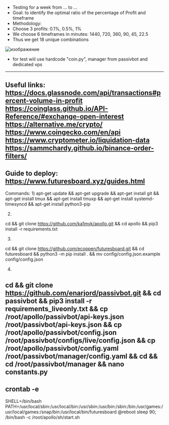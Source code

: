 - Testing for a week from ... to ...
- Goal: to identify the optimal ratio of the percentage of Profit and timeframe
- Methodology:
- Choose 3 profits: 0.1%, 0.5%, 1%
- We choose 6 timeframes in minutes: 1440, 720, 360, 90, 45, 22.5
- Thus we get 18 unique combinations
	
![изображение](https://user-images.githubusercontent.com/22070331/184557456-ca02f68d-dac9-48e1-ac99-9776a24be289.png)

- for test wiil use hardcode "coin.py", manager from passivbot and dedicated vps

-------
Useful links:
https://docs.glassnode.com/api/transactions#percent-volume-in-profit
https://coinglass.github.io/API-Reference/#exchange-open-interest
https://alternative.me/crypto/
https://www.coingecko.com/en/api
https://www.cryptometer.io/liquidation-data
https://sammchardy.github.io/binance-order-filters/
-------
Guide to deploy:
https://www.futuresboard.xyz/guides.html
-------
Commands:
1)
apt-get update && 
apt-get upgrade && 
apt-get install git && 
apt-get install tmux && 
apt-get install tmuxp && 
apt-get install systemd-timesyncd && 
apt-get install python3-pip

2)
cd &&
git clone https://github.com/ka1myk/apollo.git &&
cd apollo && 
pip3 install -r requirements.txt

3)
cd && 
git clone https://github.com/ecoppen/futuresboard.git && 
cd futuresboard && 
python3 -m pip install . &&
mv config/config.json.example config/config.json

4)
cd && 
git clone https://github.com/enarjord/passivbot.git && 
cd passivbot &&
pip3 install -r requirements_liveonly.txt &&
cp /root/apollo/passivbot/api-keys.json /root/passivbot/api-keys.json &&
cp /root/apollo/passivbot/config.json /root/passivbot/configs/live/config.json &&
cp /root/apollo/passivbot/config.yaml /root/passivbot/manager/config.yaml &&
cd &&
cd /root/passivbot/manager &&
nano constants.py 
--------
crontab -e
--------
SHELL=/bin/bash
PATH=/usr/local/sbin:/usr/local/bin:/usr/sbin:/usr/bin:/sbin:/bin:/usr/games:/usr/local/games:/snap/bin:/usr/local/bin/futuresboard
@reboot sleep 90; /bin/bash -c /root/apollo/sh/start.sh

